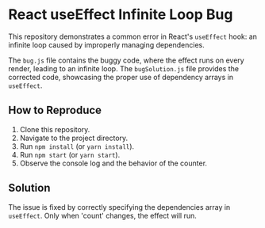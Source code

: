 # React useEffect Infinite Loop Bug

This repository demonstrates a common error in React's `useEffect` hook: an infinite loop caused by improperly managing dependencies.

The `bug.js` file contains the buggy code, where the effect runs on every render, leading to an infinite loop.  The `bugSolution.js` file provides the corrected code, showcasing the proper use of dependency arrays in `useEffect`.

## How to Reproduce

1. Clone this repository.
2. Navigate to the project directory.
3. Run `npm install` (or `yarn install`).
4. Run `npm start` (or `yarn start`).
5. Observe the console log and the behavior of the counter.

## Solution

The issue is fixed by correctly specifying the dependencies array in `useEffect`. Only when 'count' changes, the effect will run.